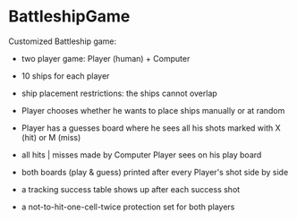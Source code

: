 # BattleshipGame

Customized Battleship game:

- two player game: Player (human) + Computer

- 10 ships for each player

- ship placement restrictions: the ships cannot overlap

- Player chooses whether he wants to place ships manually or at random

- Player has a guesses board where he sees all his shots marked with X (hit)
  or M (miss)
  
- all hits | misses made by Computer Player sees on his play board

- both boards (play & guess) printed after every Player's shot side by side

- a tracking success table shows up after each success shot

- a not-to-hit-one-cell-twice protection set for both players
